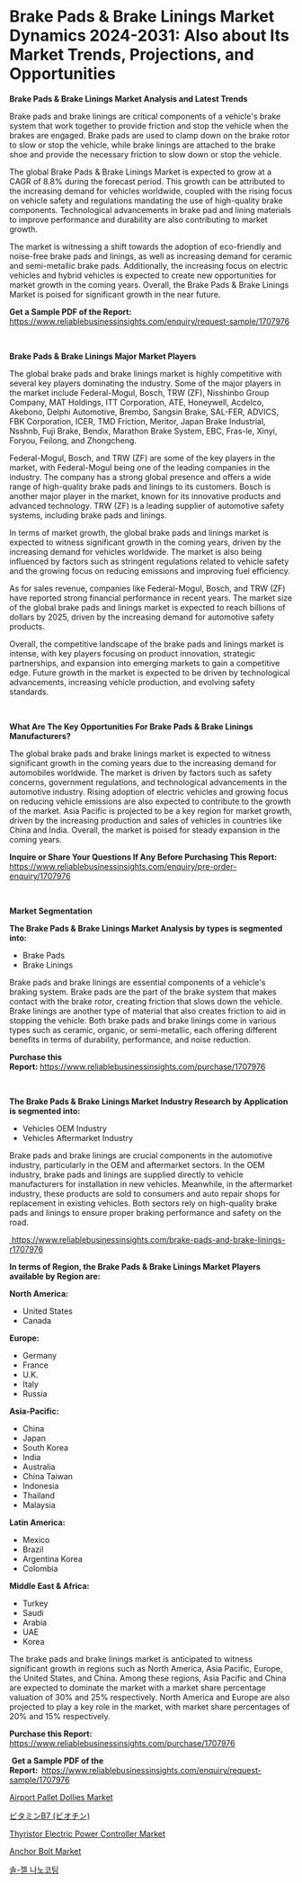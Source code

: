 <p><h1>Brake Pads & Brake Linings Market Dynamics 2024-2031: Also about Its Market Trends, Projections, and Opportunities</h1></p><p><strong>Brake Pads & Brake Linings Market Analysis and Latest Trends</strong></p>
<p><p>Brake pads and brake linings are critical components of a vehicle's brake system that work together to provide friction and stop the vehicle when the brakes are engaged. Brake pads are used to clamp down on the brake rotor to slow or stop the vehicle, while brake linings are attached to the brake shoe and provide the necessary friction to slow down or stop the vehicle.</p><p>The global Brake Pads & Brake Linings Market is expected to grow at a CAGR of 8.8% during the forecast period. This growth can be attributed to the increasing demand for vehicles worldwide, coupled with the rising focus on vehicle safety and regulations mandating the use of high-quality brake components. Technological advancements in brake pad and lining materials to improve performance and durability are also contributing to market growth.</p><p>The market is witnessing a shift towards the adoption of eco-friendly and noise-free brake pads and linings, as well as increasing demand for ceramic and semi-metallic brake pads. Additionally, the increasing focus on electric vehicles and hybrid vehicles is expected to create new opportunities for market growth in the coming years. Overall, the Brake Pads & Brake Linings Market is poised for significant growth in the near future.</p></p>
<p><strong>Get a Sample PDF of the Report:&nbsp;</strong> <a href="https://www.reliablebusinessinsights.com/enquiry/request-sample/1707976">https://www.reliablebusinessinsights.com/enquiry/request-sample/1707976</a></p>
<p>&nbsp;</p>
<p><strong>Brake Pads & Brake Linings Major Market Players</strong></p>
<p><p>The global brake pads and brake linings market is highly competitive with several key players dominating the industry. Some of the major players in the market include Federal-Mogul, Bosch, TRW (ZF), Nisshinbo Group Company, MAT Holdings, ITT Corporation, ATE, Honeywell, Acdelco, Akebono, Delphi Automotive, Brembo, Sangsin Brake, SAL-FER, ADVICS, FBK Corporation, ICER, TMD Friction, Meritor, Japan Brake Industrial, Nsshnb, Fuji Brake, Bendix, Marathon Brake System, EBC, Fras-le, Xinyi, Foryou, Feilong, and Zhongcheng.</p><p>Federal-Mogul, Bosch, and TRW (ZF) are some of the key players in the market, with Federal-Mogul being one of the leading companies in the industry. The company has a strong global presence and offers a wide range of high-quality brake pads and linings to its customers. Bosch is another major player in the market, known for its innovative products and advanced technology. TRW (ZF) is a leading supplier of automotive safety systems, including brake pads and linings.</p><p>In terms of market growth, the global brake pads and linings market is expected to witness significant growth in the coming years, driven by the increasing demand for vehicles worldwide. The market is also being influenced by factors such as stringent regulations related to vehicle safety and the growing focus on reducing emissions and improving fuel efficiency.</p><p>As for sales revenue, companies like Federal-Mogul, Bosch, and TRW (ZF) have reported strong financial performance in recent years. The market size of the global brake pads and linings market is expected to reach billions of dollars by 2025, driven by the increasing demand for automotive safety products.</p><p>Overall, the competitive landscape of the brake pads and linings market is intense, with key players focusing on product innovation, strategic partnerships, and expansion into emerging markets to gain a competitive edge. Future growth in the market is expected to be driven by technological advancements, increasing vehicle production, and evolving safety standards.</p></p>
<p>&nbsp;</p>
<p><strong>What Are The Key Opportunities For Brake Pads & Brake Linings Manufacturers?</strong></p>
<p><p>The global brake pads and brake linings market is expected to witness significant growth in the coming years due to the increasing demand for automobiles worldwide. The market is driven by factors such as safety concerns, government regulations, and technological advancements in the automotive industry. Rising adoption of electric vehicles and growing focus on reducing vehicle emissions are also expected to contribute to the growth of the market. Asia Pacific is projected to be a key region for market growth, driven by the increasing production and sales of vehicles in countries like China and India. Overall, the market is poised for steady expansion in the coming years.</p></p>
<p><strong>Inquire or Share Your Questions If Any Before Purchasing This Report:</strong> <a href="https://www.reliablebusinessinsights.com/enquiry/pre-order-enquiry/1707976">https://www.reliablebusinessinsights.com/enquiry/pre-order-enquiry/1707976</a></p>
<p>&nbsp;</p>
<p><strong>Market Segmentation</strong></p>
<p><strong>The Brake Pads & Brake Linings Market Analysis by types is segmented into:</strong></p>
<p><ul><li>Brake Pads</li><li>Brake Linings</li></ul></p>
<p><p>Brake pads and brake linings are essential components of a vehicle's braking system. Brake pads are the part of the brake system that makes contact with the brake rotor, creating friction that slows down the vehicle. Brake linings are another type of material that also creates friction to aid in stopping the vehicle. Both brake pads and brake linings come in various types such as ceramic, organic, or semi-metallic, each offering different benefits in terms of durability, performance, and noise reduction.</p></p>
<p><strong>Purchase this Report:&nbsp;</strong><a href="https://www.reliablebusinessinsights.com/purchase/1707976">https://www.reliablebusinessinsights.com/purchase/1707976</a></p>
<p>&nbsp;</p>
<p><strong>The Brake Pads & Brake Linings Market Industry Research by Application is segmented into:</strong></p>
<p><ul><li>Vehicles OEM Industry</li><li>Vehicles Aftermarket Industry</li></ul></p>
<p><p>Brake pads and brake linings are crucial components in the automotive industry, particularly in the OEM and aftermarket sectors. In the OEM industry, brake pads and linings are supplied directly to vehicle manufacturers for installation in new vehicles. Meanwhile, in the aftermarket industry, these products are sold to consumers and auto repair shops for replacement in existing vehicles. Both sectors rely on high-quality brake pads and linings to ensure proper braking performance and safety on the road.</p></p>
<p><a href="https://www.reliablebusinessinsights.com/brake-pads-and-brake-linings-r1707976">&nbsp;https://www.reliablebusinessinsights.com/brake-pads-and-brake-linings-r1707976</a></p>
<p><strong>In terms of Region, the Brake Pads & Brake Linings Market Players available by Region are:</strong></p>
<p>
    <p> <strong> North America: </strong>
        <ul>
            <li>United States</li>
            <li>Canada</li>
        </ul>
        </p> 
    <p> <strong> Europe: </strong>
        <ul>
            <li>Germany</li>
            <li>France</li>
            <li>U.K.</li>
            <li>Italy</li>
            <li>Russia</li>
        </ul>
        </p> 
    <p> <strong> Asia-Pacific: </strong>
        <ul>
            <li>China</li>
            <li>Japan</li>
            <li>South Korea</li>
            <li>India</li>
            <li>Australia</li>
            <li>China Taiwan</li>
            <li>Indonesia</li>
            <li>Thailand</li>
            <li>Malaysia</li>
        </ul>
        </p> 
    <p> <strong> Latin America: </strong>
        <ul>
            <li>Mexico</li>
            <li>Brazil</li>
            <li>Argentina Korea</li>
            <li>Colombia</li>
        </ul>
        </p> 
    <p> <strong> Middle East & Africa: </strong>
        <ul>
            <li>Turkey</li>
            <li>Saudi</li>
            <li>Arabia</li>
            <li>UAE</li>
            <li>Korea</li>
        </ul>
    </p>
    </p>
<p><p>The brake pads and brake linings market is anticipated to witness significant growth in regions such as North America, Asia Pacific, Europe, the United States, and China. Among these regions, Asia Pacific and China are expected to dominate the market with a market share percentage valuation of 30% and 25% respectively. North America and Europe are also projected to play a key role in the market, with market share percentages of 20% and 15% respectively.</p></p>
<p><strong>Purchase this Report: </strong><a href="https://www.reliablebusinessinsights.com/purchase/1707976">https://www.reliablebusinessinsights.com/purchase/1707976</a></p>
<p>&nbsp;<strong>Get a Sample PDF of the Report:&nbsp;&nbsp;</strong><a href="https://www.reliablebusinessinsights.com/enquiry/request-sample/1707976">https://www.reliablebusinessinsights.com/enquiry/request-sample/1707976</a></p>
<p><strong></strong></p>
<p><p><a href="https://github.com/changoleonlaverguenzanoexiste/Market-Research-Report-List-3/blob/main/airport-pallet-dollies-market.md">Airport Pallet Dollies Market</a></p><p><a href="https://github.com/deonnorth8/Market-Research-Report-List-1/blob/main/8016306103551.md">ビタミンB7 (ビオチン)</a></p><p><a href="https://issuu.com/reportprime-2/docs/thyristor-electric-power-controller-market-size-20">Thyristor Electric Power Controller Market</a></p><p><a href="https://github.com/dimitrishawkinswaynenp91rgz/Market-Research-Report-List-2/blob/main/anchor-bolt-market.md">Anchor Bolt Market</a></p><p><a href="https://github.com/DavidCarter19662022/Market-Research-Report-List-1/blob/main/146776897023.md">솔-젤 나노코팅</a></p></p>